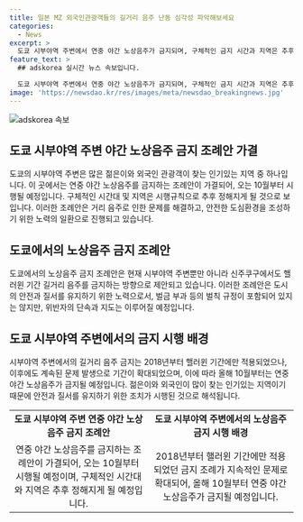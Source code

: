 ```yaml
---
title: 일본 MZ 외국인관광객들의 길거리 음주 난동 심각성 파악해보세요
categories:
  - News
excerpt: >
  도쿄 시부야역 주변에서 연중 야간 노상음주가 금지되며, 구체적인 금지 시간과 지역은 추후 정해질 예정이다. 시행규칙은 오후 6시부터 익일 오전 5시까지로 검토 중이다. 벌칙 규정은 조례에 포함되지 않았지만, 핼러윈 기간을 넘어서도 길거리 음주로 인한 문제가 계속돼 확대됐다. 또한, 도쿄 신주쿠구의 가부키초와 주변 지역에서도 길거리 음주를 금지하는 조례안이 심의되고 있다. (150자)
feature_text: >
  ## adskorea 실시간 뉴스 속보입니다.

  도쿄 시부야역 주변에서 연중 야간 노상음주가 금지되며, 구체적인 금지 시간과 지역은 추후 정해질 예정이다. 시행규칙은 오후 6시부터 익일 오전 5시까지로 검토 중이다. 벌칙 규정은 조례에 포함되지 않았지만, 핼러윈 기간을 넘어서도 길거리 음주로 인한 문제가 계속돼 확대됐다. 또한, 도쿄 신주쿠구의 가부키초와 주변 지역에서도 길거리 음주를 금지하는 조례안이 심의되고 있다. (150자)
image: 'https://newsdao.kr/res/images/meta/newsdao_breakingnews.jpg'
---
```


<p><img src="https://newsdao.kr/res/images/meta/newsdao_breakingnews.jpg" alt="adskorea 속보" /></p>

<h2 data-ke-size="size26">도쿄 시부야역 주변 야간 노상음주 금지 조례안 가결</h2>

<p data-ke-size="size16">도쿄의 시부야역 주변은 많은 젊은이와 외국인 관광객이 찾는 인기있는 지역 중 하나입니다. 이 곳에서는 연중 야간 노상음주를 금지하는 조례안이 가결되어, 오는 10월부터 시행될 예정입니다. 구체적인 시간대 및 지역은 시행규칙으로 추후 정해지게 될 것으로 보입니다. 이러한 조례안은 거리 음주로 인한 문제를 해결하고, 안전한 도심환경을 조성하기 위한 노력의 일환으로 진행되고 있습니다.</p>

<h2 data-ke-size="size26">도쿄에서의 노상음주 금지 조례안</h2>

<p data-ke-size="size16">도쿄에서의 노상음주 금지 조례안은 현재 시부야역 주변뿐만 아니라 신주쿠구에서도 핼러윈 기간 길거리 음주를 금지하는 방향으로 제안되고 있습니다. 이러한 조례안은 도시의 안전과 질서를 유지하기 위한 노력으로서, 벌금 부과 등의 벌칙 규정이 포함되어 있지는 않지만, 위반자의 단속과 지도는 이루어질 예정입니다.</p>

<h2 data-ke-size="size26">도쿄 시부야역 주변에서의 금지 시행 배경</h2>

<p data-ke-size="size16">시부야역 주변에서의 길거리 음주 금지는 2018년부터 핼러윈 기간에만 적용되었으나, 이후에도 계속된 문제 발생으로 기간이 확대되었으며, 이에 따라 올해 10월부터는 연중 야간 노상음주가 금지될 예정입니다. 젊은이와 외국인이 많이 찾는 인기있는 지역이기 때문에 안전과 질서를 유지하기 위한 조치가 시행된 것으로 해석됩니다.</p>

<table style="width: 100%;">
<tbody>
<tr>
<td style="text-align: center; height: 17px;"><b>도쿄 시부야역 주변 연중 야간 노상음주 금지 조례안</b></td>
<td style="text-align: center; height: 17px;"><b>도쿄 시부야역 주변에서의 노상음주 금지 시행 배경</b></td>
</tr>
<tr>
<td style="text-align: center; height: 17px;">연중 야간 노상음주를 금지하는 조례안이 가결되어, 오는 10월부터 시행될 예정이며, 구체적인 시간대와 지역은 추후 정해지게 될 예정입니다.</td>
<td style="text-align: center; height: 17px;">2018년부터 핼러윈 기간에만 적용되었던 금지 조례가 지속적인 문제로 확대되어, 올해 10월부터 연중 야간 노상음주가 금지될 예정입니다.</td>
</tr>
</tbody>
</table>

<p data-ke-size="size16">&nbsp;</p>


